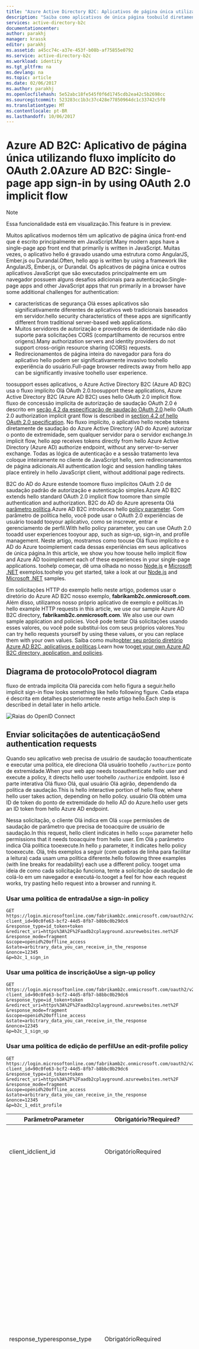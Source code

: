 ```yaml
---
title: "Azure Active Directory B2C: Aplicativos de página única utilizando fluxo implícito | Microsoft Docs"
description: "Saiba como aplicativos de única página toobuild diretamente usando OAuth 2.0 implícita fluem com o Azure Active Directory B2C."
services: active-directory-b2c
documentationcenter: 
author: parakhj
manager: krassk
editor: parakhj
ms.assetid: a45cc74c-a37e-453f-b08b-af75855e0792
ms.service: active-directory-b2c
ms.workload: identity
ms.tgt_pltfrm: na
ms.devlang: na
ms.topic: article
ms.date: 02/06/2017
ms.author: parakhj
ms.openlocfilehash: 5e52abc18fe545f0f6d1745cdb2ea42c5b2698cc
ms.sourcegitcommit: 523283cc1b3c37c428e77850964dc1c33742c5f0
ms.translationtype: MT
ms.contentlocale: pt-BR
ms.lasthandoff: 10/06/2017
---
```

# <a name="azure-ad-b2c-single-page-app-sign-in-by-using-oauth-20-implicit-flow"></a><span data-ttu-id="85d90-103">Azure AD B2C: Aplicativo de página única utilizando fluxo implícito do OAuth 2.0</span><span class="sxs-lookup"><span data-stu-id="85d90-103">Azure AD B2C: Single-page app sign-in by using OAuth 2.0 implicit flow</span></span>

> [!NOTE]
> <span data-ttu-id="85d90-104">Essa funcionalidade está em visualização.</span><span class="sxs-lookup"><span data-stu-id="85d90-104">This feature is in preview.</span></span>
> 

<span data-ttu-id="85d90-105">Muitos aplicativos modernos têm um aplicativo de página única front-end que é escrito principalmente em JavaScript.</span><span class="sxs-lookup"><span data-stu-id="85d90-105">Many modern apps have a single-page app front end that primarily is written in JavaScript.</span></span> <span data-ttu-id="85d90-106">Muitas vezes, o aplicativo hello é gravado usando uma estrutura como AngularJS, Ember.js ou Durandal.</span><span class="sxs-lookup"><span data-stu-id="85d90-106">Often, hello app is written by using a framework like AngularJS, Ember.js, or Durandal.</span></span> <span data-ttu-id="85d90-107">Os aplicativos de página única e outros aplicativos JavaScript que são executados principalmente em um navegador possuem alguns desafios adicionais para autenticação:</span><span class="sxs-lookup"><span data-stu-id="85d90-107">Single-page apps and other JavaScript apps that run primarily in a browser have some additional challenges for authentication:</span></span>

* <span data-ttu-id="85d90-108">características de segurança Olá esses aplicativos são significativamente diferentes de aplicativos web tradicionais baseados em servidor.</span><span class="sxs-lookup"><span data-stu-id="85d90-108">hello security characteristics of these apps are significantly different from traditional server-based web applications.</span></span>
* <span data-ttu-id="85d90-109">Muitos servidores de autorização e provedores de identidade não dão suporte para solicitações CORS (compartilhamento de recursos entre origens).</span><span class="sxs-lookup"><span data-stu-id="85d90-109">Many authorization servers and identity providers do not support cross-origin resource sharing (CORS) requests.</span></span>
* <span data-ttu-id="85d90-110">Redirecionamentos de página inteira do navegador para fora do aplicativo hello podem ser significativamente invasivo toohello experiência do usuário.</span><span class="sxs-lookup"><span data-stu-id="85d90-110">Full-page browser redirects away from hello app can be significantly invasive toohello user experience.</span></span>

<span data-ttu-id="85d90-111">toosupport esses aplicativos, o Azure Active Directory B2C (Azure AD B2C) usa o fluxo implícito Olá OAuth 2.0.</span><span class="sxs-lookup"><span data-stu-id="85d90-111">toosupport these applications, Azure Active Directory B2C (Azure AD B2C) uses hello OAuth 2.0 implicit flow.</span></span> <span data-ttu-id="85d90-112">fluxo de concessão implícita de autorização de saudação OAuth 2.0 é descrito em [seção 4.2 da especificação de saudação OAuth 2.0](http://tools.ietf.org/html/rfc6749).</span><span class="sxs-lookup"><span data-stu-id="85d90-112">hello OAuth 2.0 authorization implicit grant flow is described in [section 4.2 of hello OAuth 2.0 specification](http://tools.ietf.org/html/rfc6749).</span></span> <span data-ttu-id="85d90-113">No fluxo implícito, o aplicativo hello recebe tokens diretamente de saudação do Azure Active Directory (AD do Azure) autorizar o ponto de extremidade, sem qualquer servidor para o servidor exchange.</span><span class="sxs-lookup"><span data-stu-id="85d90-113">In implicit flow, hello app receives tokens directly from hello Azure Active Directory (Azure AD) authorize endpoint, without any server-to-server exchange.</span></span> <span data-ttu-id="85d90-114">Todas as lógica de autenticação e a sessão tratamento leva coloque inteiramente no cliente de JavaScript hello, sem redirecionamentos de página adicionais.</span><span class="sxs-lookup"><span data-stu-id="85d90-114">All authentication logic and session handling takes place entirely in hello JavaScript client, without additional page redirects.</span></span>

<span data-ttu-id="85d90-115">B2C do AD do Azure estende toomore fluxo implícitos OAuth 2.0 de saudação padrão de autorização e autenticação simples.</span><span class="sxs-lookup"><span data-stu-id="85d90-115">Azure AD B2C extends hello standard OAuth 2.0 implicit flow toomore than simple authentication and authorization.</span></span> <span data-ttu-id="85d90-116">B2C do AD do Azure apresenta Olá [parâmetro política](active-directory-b2c-reference-policies.md).</span><span class="sxs-lookup"><span data-stu-id="85d90-116">Azure AD B2C introduces hello [policy parameter](active-directory-b2c-reference-policies.md).</span></span> <span data-ttu-id="85d90-117">Com parâmetro de política hello, você pode usar o OAuth 2.0 experiências de usuário tooadd tooyour aplicativo, como se inscrever, entrar e gerenciamento de perfil.</span><span class="sxs-lookup"><span data-stu-id="85d90-117">With hello policy parameter, you can use OAuth 2.0 tooadd user experiences tooyour app, such as sign-up, sign-in, and profile management.</span></span> <span data-ttu-id="85d90-118">Neste artigo, mostramos como toouse Olá fluxo implícito e o AD do Azure tooimplement cada dessas experiências em seus aplicativos de única página.</span><span class="sxs-lookup"><span data-stu-id="85d90-118">In this article, we show you how toouse hello implicit flow and Azure AD tooimplement each of these experiences in your single-page applications.</span></span> <span data-ttu-id="85d90-119">toohelp começar, dê uma olhada no nosso [Node.js](https://github.com/Azure-Samples/active-directory-b2c-javascript-singlepageapp-nodejs-webapi) e [Microsoft .NET](https://github.com/Azure-Samples/active-directory-b2c-javascript-singlepageapp-dotnet-webapi) exemplos.</span><span class="sxs-lookup"><span data-stu-id="85d90-119">toohelp you get started, take a look at our [Node.js](https://github.com/Azure-Samples/active-directory-b2c-javascript-singlepageapp-nodejs-webapi) and [Microsoft .NET](https://github.com/Azure-Samples/active-directory-b2c-javascript-singlepageapp-dotnet-webapi) samples.</span></span>

<span data-ttu-id="85d90-120">Em solicitações HTTP do exemplo hello neste artigo, podemos usar o diretório do Azure AD B2C nosso exemplo, **fabrikamb2c.onmicrosoft.com**. Além disso, utilizamos nosso próprio aplicativo de exemplo e políticas.</span><span class="sxs-lookup"><span data-stu-id="85d90-120">In hello example HTTP requests in this article, we use our sample Azure AD B2C directory, **fabrikamb2c.onmicrosoft.com**. We also use our own sample application and policies.</span></span> <span data-ttu-id="85d90-121">Você pode tentar Olá solicitações usando esses valores, ou você pode substituí-los com seus próprios valores.</span><span class="sxs-lookup"><span data-stu-id="85d90-121">You can try hello requests yourself by using these values, or you can replace them with your own values.</span></span>
<span data-ttu-id="85d90-122">Saiba como muito[obter seu próprio diretório Azure AD B2C, aplicativos e políticas](#use-your-own-b2c-tenant).</span><span class="sxs-lookup"><span data-stu-id="85d90-122">Learn how too[get your own Azure AD B2C directory, application, and policies](#use-your-own-b2c-tenant).</span></span>


## <a name="protocol-diagram"></a><span data-ttu-id="85d90-123">Diagrama de protocolo</span><span class="sxs-lookup"><span data-stu-id="85d90-123">Protocol diagram</span></span>

<span data-ttu-id="85d90-124">fluxo de entrada implícita Olá parecida com hello figura a seguir.</span><span class="sxs-lookup"><span data-stu-id="85d90-124">hello implicit sign-in flow looks something like hello following figure.</span></span> <span data-ttu-id="85d90-125">Cada etapa é descrita em detalhes posteriormente neste artigo hello.</span><span class="sxs-lookup"><span data-stu-id="85d90-125">Each step is described in detail later in hello article.</span></span>

![Raias do OpenID Connect](../media/active-directory-v2-flows/convergence_scenarios_implicit.png)

## <a name="send-authentication-requests"></a><span data-ttu-id="85d90-127">Enviar solicitações de autenticação</span><span class="sxs-lookup"><span data-stu-id="85d90-127">Send authentication requests</span></span>
<span data-ttu-id="85d90-128">Quando seu aplicativo web precisa de usuário de saudação tooauthenticate e executar uma política, ele direciona Olá usuário toohello `/authorize` ponto de extremidade.</span><span class="sxs-lookup"><span data-stu-id="85d90-128">When your web app needs tooauthenticate hello user and execute a policy, it directs hello user toohello `/authorize` endpoint.</span></span> <span data-ttu-id="85d90-129">Isso é parte interativa Olá fluxo Olá, qual usuário Olá agirão, dependendo da política de saudação.</span><span class="sxs-lookup"><span data-stu-id="85d90-129">This is hello interactive portion of hello flow, where hello user takes action, depending on hello policy.</span></span> <span data-ttu-id="85d90-130">usuário Olá obtém uma ID de token do ponto de extremidade do hello AD do Azure.</span><span class="sxs-lookup"><span data-stu-id="85d90-130">hello user gets an ID token from hello Azure AD endpoint.</span></span>

<span data-ttu-id="85d90-131">Nessa solicitação, o cliente Olá indica em Olá `scope` permissões de saudação de parâmetro que precisa de tooacquire de usuário de saudação.</span><span class="sxs-lookup"><span data-stu-id="85d90-131">In this request, hello client indicates in hello `scope` parameter hello permissions that it needs tooacquire from hello user.</span></span> <span data-ttu-id="85d90-132">Em Olá `p` parâmetro indica Olá política tooexecute.</span><span class="sxs-lookup"><span data-stu-id="85d90-132">In hello `p` parameter, it indicates hello policy tooexecute.</span></span> <span data-ttu-id="85d90-133">Olá, três exemplos a seguir (com quebras de linha para facilitar a leitura) cada usam uma política diferente.</span><span class="sxs-lookup"><span data-stu-id="85d90-133">hello following three examples (with line breaks for readability) each use a different policy.</span></span> <span data-ttu-id="85d90-134">tooget uma ideia de como cada solicitação funciona, tente a solicitação de saudação de colá-lo em um navegador e executá-lo.</span><span class="sxs-lookup"><span data-stu-id="85d90-134">tooget a feel for how each request works, try pasting hello request into a browser and running it.</span></span>

### <a name="use-a-sign-in-policy"></a><span data-ttu-id="85d90-135">Usar uma política de entrada</span><span class="sxs-lookup"><span data-stu-id="85d90-135">Use a sign-in policy</span></span>
```
GET https://login.microsoftonline.com/fabrikamb2c.onmicrosoft.com/oauth2/v2.0/authorize?
client_id=90c0fe63-bcf2-44d5-8fb7-b8bbc0b29dc6
&response_type=id_token+token
&redirect_uri=https%3A%2F%2Faadb2cplayground.azurewebsites.net%2F
&response_mode=fragment
&scope=openid%20offline_access
&state=arbitrary_data_you_can_receive_in_the_response
&nonce=12345
&p=b2c_1_sign_in
```

### <a name="use-a-sign-up-policy"></a><span data-ttu-id="85d90-136">Usar uma política de inscrição</span><span class="sxs-lookup"><span data-stu-id="85d90-136">Use a sign-up policy</span></span>
```
GET https://login.microsoftonline.com/fabrikamb2c.onmicrosoft.com/oauth2/v2.0/authorize?
client_id=90c0fe63-bcf2-44d5-8fb7-b8bbc0b29dc6
&response_type=id_token+token
&redirect_uri=https%3A%2F%2Faadb2cplayground.azurewebsites.net%2F
&response_mode=fragment
&scope=openid%20offline_access
&state=arbitrary_data_you_can_receive_in_the_response
&nonce=12345
&p=b2c_1_sign_up
```

### <a name="use-an-edit-profile-policy"></a><span data-ttu-id="85d90-137">Usar uma política de edição de perfil</span><span class="sxs-lookup"><span data-stu-id="85d90-137">Use an edit-profile policy</span></span>
```
GET https://login.microsoftonline.com/fabrikamb2c.onmicrosoft.com/oauth2/v2.0/authorize?
client_id=90c0fe63-bcf2-44d5-8fb7-b8bbc0b29dc6
&response_type=id_token+token
&redirect_uri=https%3A%2F%2Faadb2cplayground.azurewebsites.net%2F
&response_mode=fragment
&scope=openid%20offline_access
&state=arbitrary_data_you_can_receive_in_the_response
&nonce=12345
&p=b2c_1_edit_profile
```

| <span data-ttu-id="85d90-138">Parâmetro</span><span class="sxs-lookup"><span data-stu-id="85d90-138">Parameter</span></span> | <span data-ttu-id="85d90-139">Obrigatório?</span><span class="sxs-lookup"><span data-stu-id="85d90-139">Required?</span></span> | <span data-ttu-id="85d90-140">Descrição</span><span class="sxs-lookup"><span data-stu-id="85d90-140">Description</span></span> |
| --- | --- | --- |
| <span data-ttu-id="85d90-141">client_id</span><span class="sxs-lookup"><span data-stu-id="85d90-141">client_id</span></span> |<span data-ttu-id="85d90-142">Obrigatório</span><span class="sxs-lookup"><span data-stu-id="85d90-142">Required</span></span> |<span data-ttu-id="85d90-143">ID do aplicativo Hello atribuído tooyour aplicativo hello [portal do Azure](https://portal.azure.com).</span><span class="sxs-lookup"><span data-stu-id="85d90-143">hello application ID assigned tooyour app in hello [Azure portal](https://portal.azure.com).</span></span> |
| <span data-ttu-id="85d90-144">response_type</span><span class="sxs-lookup"><span data-stu-id="85d90-144">response_type</span></span> |<span data-ttu-id="85d90-145">Obrigatório</span><span class="sxs-lookup"><span data-stu-id="85d90-145">Required</span></span> |<span data-ttu-id="85d90-146">Deve incluir `id_token` para conexão do OpenID Connect.</span><span class="sxs-lookup"><span data-stu-id="85d90-146">Must include `id_token` for OpenID Connect sign-in.</span></span> <span data-ttu-id="85d90-147">Ele também pode incluir o tipo de resposta Olá `token`.</span><span class="sxs-lookup"><span data-stu-id="85d90-147">It also can include hello response type `token`.</span></span> <span data-ttu-id="85d90-148">Se você usar `token`, seu aplicativo pode receber imediatamente um token de acesso Olá autorizar o ponto de extremidade, sem fazer uma segunda toohello de solicitação a extremidade de autorização.</span><span class="sxs-lookup"><span data-stu-id="85d90-148">If you use `token`, your app can immediately receive an access token from hello authorize endpoint, without making a second request toohello authorize endpoint.</span></span>  <span data-ttu-id="85d90-149">Se você usar o hello `token` tipo de resposta, Olá `scope` parâmetro deve conter um escopo que indica qual recurso tooissue Olá o token para.</span><span class="sxs-lookup"><span data-stu-id="85d90-149">If you use hello `token` response type, hello `scope` parameter must contain a scope that indicates which resource tooissue hello token for.</span></span> |
| <span data-ttu-id="85d90-150">redirect_uri</span><span class="sxs-lookup"><span data-stu-id="85d90-150">redirect_uri</span></span> |<span data-ttu-id="85d90-151">Recomendadas</span><span class="sxs-lookup"><span data-stu-id="85d90-151">Recommended</span></span> |<span data-ttu-id="85d90-152">Olá redirecione o URI do aplicativo, onde as respostas de autenticação podem ser enviadas e recebidas pelo seu aplicativo.</span><span class="sxs-lookup"><span data-stu-id="85d90-152">hello redirect URI of your app, where authentication responses can be sent and received by your app.</span></span> <span data-ttu-id="85d90-153">Ele deve corresponder exatamente a um de redirecionamento Olá URIs registrados no portal de hello, exceto que ele deve ser codificado de URL.</span><span class="sxs-lookup"><span data-stu-id="85d90-153">It must exactly match one of hello redirect URIs that you registered in hello portal, except that it must be URL-encoded.</span></span> |
| <span data-ttu-id="85d90-154">response_mode</span><span class="sxs-lookup"><span data-stu-id="85d90-154">response_mode</span></span> |<span data-ttu-id="85d90-155">Recomendadas</span><span class="sxs-lookup"><span data-stu-id="85d90-155">Recommended</span></span> |<span data-ttu-id="85d90-156">Especifica a saudação método toouse toosend Olá resultante token tooyour back aplicativo.</span><span class="sxs-lookup"><span data-stu-id="85d90-156">Specifies hello method toouse toosend hello resulting token back tooyour app.</span></span>  <span data-ttu-id="85d90-157">Para fluxos implícitos, utilize `fragment`.</span><span class="sxs-lookup"><span data-stu-id="85d90-157">For implicit flows, use `fragment`.</span></span> |
| <span data-ttu-id="85d90-158">scope</span><span class="sxs-lookup"><span data-stu-id="85d90-158">scope</span></span> |<span data-ttu-id="85d90-159">Obrigatório</span><span class="sxs-lookup"><span data-stu-id="85d90-159">Required</span></span> |<span data-ttu-id="85d90-160">Uma lista de escopos separados por espaços.</span><span class="sxs-lookup"><span data-stu-id="85d90-160">A space-separated list of scopes.</span></span> <span data-ttu-id="85d90-161">Um valor único escopo indica tooAzure AD ambas as permissões de saudação que estão sendo solicitados.</span><span class="sxs-lookup"><span data-stu-id="85d90-161">A single scope value indicates tooAzure AD both of hello permissions that are being requested.</span></span> <span data-ttu-id="85d90-162">Olá `openid` escopo indica um toosign permissão nos dados de usuário e get hello sobre usuário Olá na forma de saudação de tokens de ID.</span><span class="sxs-lookup"><span data-stu-id="85d90-162">hello `openid` scope indicates a permission toosign in hello user and get data about hello user in hello form of ID tokens.</span></span> <span data-ttu-id="85d90-163">(Falaremos sobre isso mais posteriormente no artigo hello.) Olá `offline_access` escopo é opcional para aplicativos web.</span><span class="sxs-lookup"><span data-stu-id="85d90-163">(We'll talk about this more later in hello article.) hello `offline_access` scope is optional for web apps.</span></span> <span data-ttu-id="85d90-164">Indica que seu aplicativo precisa de um token de atualização para tooresources de acesso e longa duração.</span><span class="sxs-lookup"><span data-stu-id="85d90-164">It indicates that your app needs a refresh token for long-lived access tooresources.</span></span> |
| <span data-ttu-id="85d90-165">state</span><span class="sxs-lookup"><span data-stu-id="85d90-165">state</span></span> |<span data-ttu-id="85d90-166">Recomendadas</span><span class="sxs-lookup"><span data-stu-id="85d90-166">Recommended</span></span> |<span data-ttu-id="85d90-167">Um valor incluído na solicitação de saudação que também é retornado na resposta de token hello.</span><span class="sxs-lookup"><span data-stu-id="85d90-167">A value included in hello request that also is returned in hello token response.</span></span> <span data-ttu-id="85d90-168">Pode ser uma cadeia de caracteres de qualquer conteúdo que você deseja toouse.</span><span class="sxs-lookup"><span data-stu-id="85d90-168">It can be a string of any content that you want toouse.</span></span> <span data-ttu-id="85d90-169">Normalmente, é usado um valor exclusivo gerado aleatoriamente, tooprevent ataques de falsificação de solicitação entre sites.</span><span class="sxs-lookup"><span data-stu-id="85d90-169">Usually, a randomly generated, unique value is used, tooprevent cross-site request forgery attacks.</span></span> <span data-ttu-id="85d90-170">Olá estado é também usado tooencode informações sobre o estado do usuário Olá no aplicativo hello antes de ocorrer a solicitação de autenticação hello, como página Olá estivesse em.</span><span class="sxs-lookup"><span data-stu-id="85d90-170">hello state is also used tooencode information about hello user's state in hello app before hello authentication request occurred, like hello page they were on.</span></span> |
| <span data-ttu-id="85d90-171">nonce</span><span class="sxs-lookup"><span data-stu-id="85d90-171">nonce</span></span> |<span data-ttu-id="85d90-172">Obrigatório</span><span class="sxs-lookup"><span data-stu-id="85d90-172">Required</span></span> |<span data-ttu-id="85d90-173">Um valor incluído na solicitação de saudação (gerada pelo aplicativo hello) que está incluída no token de ID resultante hello como uma declaração.</span><span class="sxs-lookup"><span data-stu-id="85d90-173">A value included in hello request (generated by hello app) that is included in hello resulting ID token as a claim.</span></span> <span data-ttu-id="85d90-174">aplicativo Hello, em seguida, pode verificar a que ataques de reprodução do token toomitigate esse valor.</span><span class="sxs-lookup"><span data-stu-id="85d90-174">hello app can then verify this value toomitigate token replay attacks.</span></span> <span data-ttu-id="85d90-175">Geralmente, o valor de saudação é uma cadeia de caracteres aleatória e exclusiva que pode ser usado tooidentify Olá origem da solicitação de saudação.</span><span class="sxs-lookup"><span data-stu-id="85d90-175">Usually, hello value is a randomized, unique string that can be used tooidentify hello origin of hello request.</span></span> |
| <span data-ttu-id="85d90-176">p</span><span class="sxs-lookup"><span data-stu-id="85d90-176">p</span></span> |<span data-ttu-id="85d90-177">Obrigatório</span><span class="sxs-lookup"><span data-stu-id="85d90-177">Required</span></span> |<span data-ttu-id="85d90-178">Olá tooexecute de política.</span><span class="sxs-lookup"><span data-stu-id="85d90-178">hello policy tooexecute.</span></span> <span data-ttu-id="85d90-179">Seu Olá nome de uma política que é criada no seu locatário do Azure AD B2C.</span><span class="sxs-lookup"><span data-stu-id="85d90-179">It's hello name of a policy that is created in your Azure AD B2C tenant.</span></span> <span data-ttu-id="85d90-180">valor de nome de política Olá deve começar com **b2c\_1\_**.</span><span class="sxs-lookup"><span data-stu-id="85d90-180">hello policy name value should begin with **b2c\_1\_**.</span></span> <span data-ttu-id="85d90-181">Para obter mais informações, consulte [Políticas internas do Azure AD B2C](active-directory-b2c-reference-policies.md).</span><span class="sxs-lookup"><span data-stu-id="85d90-181">For more information, see [Azure AD B2C built-in policies](active-directory-b2c-reference-policies.md).</span></span> |
| <span data-ttu-id="85d90-182">prompt</span><span class="sxs-lookup"><span data-stu-id="85d90-182">prompt</span></span> |<span data-ttu-id="85d90-183">Opcional</span><span class="sxs-lookup"><span data-stu-id="85d90-183">Optional</span></span> |<span data-ttu-id="85d90-184">tipo de saudação de interação do usuário necessária.</span><span class="sxs-lookup"><span data-stu-id="85d90-184">hello type of user interaction that's required.</span></span> <span data-ttu-id="85d90-185">Atualmente, a saudação único valor válido é `login`.</span><span class="sxs-lookup"><span data-stu-id="85d90-185">Currently, hello only valid value is `login`.</span></span> <span data-ttu-id="85d90-186">Isso força a saudação usuário tooenter suas credenciais na solicitação.</span><span class="sxs-lookup"><span data-stu-id="85d90-186">This forces hello user tooenter their credentials on that request.</span></span> <span data-ttu-id="85d90-187">O logon único não terá efeito.</span><span class="sxs-lookup"><span data-stu-id="85d90-187">Single sign-on will not take effect.</span></span> |

<span data-ttu-id="85d90-188">Neste ponto, o usuário de Olá é solicitado fluxo de trabalho da política do toocomplete hello.</span><span class="sxs-lookup"><span data-stu-id="85d90-188">At this point, hello user is asked toocomplete hello policy's workflow.</span></span> <span data-ttu-id="85d90-189">Isso pode envolver usuário Olá inserir seu nome de usuário e senha, entrar com uma identidade de redes sociais, inscrever directory hello, ou qualquer outro número de etapas.</span><span class="sxs-lookup"><span data-stu-id="85d90-189">This might involve hello user entering their username and password, signing in with a social identity, signing up for hello directory, or any other number of steps.</span></span> <span data-ttu-id="85d90-190">Ações de usuário dependem de como a política de saudação é definida.</span><span class="sxs-lookup"><span data-stu-id="85d90-190">User actions depend on how hello policy is defined.</span></span>

<span data-ttu-id="85d90-191">Após usuário Olá política hello, o AD do Azure retorna um aplicativo de tooyour de resposta no valor Olá usado para `redirect_uri`.</span><span class="sxs-lookup"><span data-stu-id="85d90-191">After hello user completes hello policy, Azure AD returns a response tooyour app at hello value you used for `redirect_uri`.</span></span> <span data-ttu-id="85d90-192">Ele usa o método hello especificado no hello `response_mode` parâmetro.</span><span class="sxs-lookup"><span data-stu-id="85d90-192">It uses hello method specified in hello `response_mode` parameter.</span></span> <span data-ttu-id="85d90-193">resposta de saudação é exatamente hello mesmo para cada um dos cenários de ação usuário hello, independentes da política de saudação que foi executada.</span><span class="sxs-lookup"><span data-stu-id="85d90-193">hello response is exactly hello same for each of hello user action scenarios, independent of hello policy that was executed.</span></span>

### <a name="successful-response"></a><span data-ttu-id="85d90-194">Resposta bem-sucedida</span><span class="sxs-lookup"><span data-stu-id="85d90-194">Successful response</span></span>
<span data-ttu-id="85d90-195">Uma resposta bem-sucedida usa `response_mode=fragment` e `response_type=id_token+token` aparência a seguir hello, quebras de linha para legibilidade:</span><span class="sxs-lookup"><span data-stu-id="85d90-195">A successful response that uses `response_mode=fragment` and `response_type=id_token+token` looks like hello following, with line breaks for legibility:</span></span>

```
GET https://aadb2cplayground.azurewebsites.net/#
access_token=eyJ0eXAiOiJKV1QiLCJhbGciOiJSUzI1NiIsIng1dCI6Ik5HVEZ2ZEstZnl0aEV1Q...
&token_type=Bearer
&expires_in=3599
&scope="90c0fe63-bcf2-44d5-8fb7-b8bbc0b29dc6 offline_access",
&id_token=eyJ0eXAiOiJKV1QiLCJhbGciOiJSUzI1NiIsIng1dCI6Ik5HVEZ2ZEstZnl0aEV1Q...
&state=arbitrary_data_you_sent_earlier
```

| <span data-ttu-id="85d90-196">Parâmetro</span><span class="sxs-lookup"><span data-stu-id="85d90-196">Parameter</span></span> | <span data-ttu-id="85d90-197">Descrição</span><span class="sxs-lookup"><span data-stu-id="85d90-197">Description</span></span> |
| --- | --- |
| <span data-ttu-id="85d90-198">access_token</span><span class="sxs-lookup"><span data-stu-id="85d90-198">access_token</span></span> |<span data-ttu-id="85d90-199">token de acesso de Olá Olá aplicativo solicitado.</span><span class="sxs-lookup"><span data-stu-id="85d90-199">hello access token that hello app requested.</span></span>  <span data-ttu-id="85d90-200">token de acesso de saudação não deve ser decodificada ou inspecionadas de outra forma.</span><span class="sxs-lookup"><span data-stu-id="85d90-200">hello access token should not be decoded or otherwise inspected.</span></span> <span data-ttu-id="85d90-201">É possível tratá-lo como uma cadeia de caracteres opaca.</span><span class="sxs-lookup"><span data-stu-id="85d90-201">It can be treated as an opaque string.</span></span> |
| <span data-ttu-id="85d90-202">token_type</span><span class="sxs-lookup"><span data-stu-id="85d90-202">token_type</span></span> |<span data-ttu-id="85d90-203">valor de tipo de token de saudação.</span><span class="sxs-lookup"><span data-stu-id="85d90-203">hello token type value.</span></span> <span data-ttu-id="85d90-204">Olá digite somente do AD do Azure suporta é portador.</span><span class="sxs-lookup"><span data-stu-id="85d90-204">hello only type that Azure AD supports is Bearer.</span></span> |
| <span data-ttu-id="85d90-205">expires_in</span><span class="sxs-lookup"><span data-stu-id="85d90-205">expires_in</span></span> |<span data-ttu-id="85d90-206">Olá período de tempo que Olá token de acesso é válido (em segundos).</span><span class="sxs-lookup"><span data-stu-id="85d90-206">hello length of time that hello access token is valid (in seconds).</span></span> |
| <span data-ttu-id="85d90-207">scope</span><span class="sxs-lookup"><span data-stu-id="85d90-207">scope</span></span> |<span data-ttu-id="85d90-208">escopos de Olá Olá token é válido para.</span><span class="sxs-lookup"><span data-stu-id="85d90-208">hello scopes that hello token is valid for.</span></span> <span data-ttu-id="85d90-209">Você também pode usar os tokens de toocache escopos para uso posterior.</span><span class="sxs-lookup"><span data-stu-id="85d90-209">You also can use scopes toocache tokens for later use.</span></span> |
| <span data-ttu-id="85d90-210">id_token</span><span class="sxs-lookup"><span data-stu-id="85d90-210">id_token</span></span> |<span data-ttu-id="85d90-211">Olá token de ID que Olá aplicativo solicitado.</span><span class="sxs-lookup"><span data-stu-id="85d90-211">hello ID token that hello app requested.</span></span> <span data-ttu-id="85d90-212">Você pode usar a identidade do usuário do hello ID tooverify token hello e iniciar uma sessão de usuário de saudação.</span><span class="sxs-lookup"><span data-stu-id="85d90-212">You can use hello ID token tooverify hello user's identity and begin a session with hello user.</span></span> <span data-ttu-id="85d90-213">Para obter mais informações sobre tokens de ID e seu conteúdo, consulte Olá [referência de token do Azure AD B2C](active-directory-b2c-reference-tokens.md).</span><span class="sxs-lookup"><span data-stu-id="85d90-213">For more information about ID tokens and their contents, see hello [Azure AD B2C token reference](active-directory-b2c-reference-tokens.md).</span></span> |
| <span data-ttu-id="85d90-214">state</span><span class="sxs-lookup"><span data-stu-id="85d90-214">state</span></span> |<span data-ttu-id="85d90-215">Se um `state` parâmetro está incluído na solicitação de saudação hello mesmo valor deve aparecer na resposta de saudação.</span><span class="sxs-lookup"><span data-stu-id="85d90-215">If a `state` parameter is included in hello request, hello same value should appear in hello response.</span></span> <span data-ttu-id="85d90-216">Olá aplicativo deve verificar que Olá `state` valores hello solicitação e resposta são idênticos.</span><span class="sxs-lookup"><span data-stu-id="85d90-216">hello app should verify that hello `state` values in hello request and response are identical.</span></span> |

### <a name="error-response"></a><span data-ttu-id="85d90-217">Resposta de erro</span><span class="sxs-lookup"><span data-stu-id="85d90-217">Error response</span></span>
<span data-ttu-id="85d90-218">Respostas de erro também podem ser enviadas toohello URI de redirecionamento para que hello aplicativo possa tratá-los adequadamente:</span><span class="sxs-lookup"><span data-stu-id="85d90-218">Error responses also can be sent toohello redirect URI so that hello app can handle them appropriately:</span></span>

```
GET https://aadb2cplayground.azurewebsites.net/#
error=access_denied
&error_description=the+user+canceled+the+authentication
&state=arbitrary_data_you_can_receive_in_the_response
```

| <span data-ttu-id="85d90-219">Parâmetro</span><span class="sxs-lookup"><span data-stu-id="85d90-219">Parameter</span></span> | <span data-ttu-id="85d90-220">Descrição</span><span class="sxs-lookup"><span data-stu-id="85d90-220">Description</span></span> |
| --- | --- |
| <span data-ttu-id="85d90-221">error</span><span class="sxs-lookup"><span data-stu-id="85d90-221">error</span></span> |<span data-ttu-id="85d90-222">Uma cadeia de caracteres do código de erro usado tooclassify tipos de erros que ocorrem.</span><span class="sxs-lookup"><span data-stu-id="85d90-222">An error code string used tooclassify types of errors that occur.</span></span> <span data-ttu-id="85d90-223">Você também pode usar o código de erro Olá para tratamento de erros.</span><span class="sxs-lookup"><span data-stu-id="85d90-223">You also can use hello error code for error handling.</span></span> |
| <span data-ttu-id="85d90-224">error_description</span><span class="sxs-lookup"><span data-stu-id="85d90-224">error_description</span></span> |<span data-ttu-id="85d90-225">Uma mensagem de erro específicas que pode ajudar a identificar a causa de saudação de um erro de autenticação.</span><span class="sxs-lookup"><span data-stu-id="85d90-225">A specific error message that can help you identify hello root cause of an authentication error.</span></span> |
| <span data-ttu-id="85d90-226">state</span><span class="sxs-lookup"><span data-stu-id="85d90-226">state</span></span> |<span data-ttu-id="85d90-227">Consulte a descrição completa Olá no hello anterior da tabela.</span><span class="sxs-lookup"><span data-stu-id="85d90-227">See hello full description in hello preceding table.</span></span> <span data-ttu-id="85d90-228">Se um `state` parâmetro está incluído na solicitação de saudação hello mesmo valor deve aparecer na resposta de saudação.</span><span class="sxs-lookup"><span data-stu-id="85d90-228">If a `state` parameter is included in hello request, hello same value should appear in hello response.</span></span> <span data-ttu-id="85d90-229">Olá aplicativo deve verificar que Olá `state` valores hello solicitação e resposta são idênticos.</span><span class="sxs-lookup"><span data-stu-id="85d90-229">hello app should verify that hello `state` values in hello request and response are identical.</span></span>|

## <a name="validate-hello-id-token"></a><span data-ttu-id="85d90-230">Validar o token de ID de saudação</span><span class="sxs-lookup"><span data-stu-id="85d90-230">Validate hello ID token</span></span>
<span data-ttu-id="85d90-231">Receber um token de ID não é suficiente tooauthenticate hello.</span><span class="sxs-lookup"><span data-stu-id="85d90-231">Receiving an ID token is not enough tooauthenticate hello user.</span></span> <span data-ttu-id="85d90-232">Você deve validar a assinatura do token de ID hello e verificar Olá declarações no token Olá por requisitos do seu aplicativo.</span><span class="sxs-lookup"><span data-stu-id="85d90-232">You must validate hello ID token's signature, and verify hello claims in hello token per your app's requirements.</span></span> <span data-ttu-id="85d90-233">B2C do Azure AD usa [JSON Web Tokens (JWTs)](http://self-issued.info/docs/draft-ietf-oauth-json-web-token.html) e público tokens de toosign de criptografia de chave e verificar se eles são válidos.</span><span class="sxs-lookup"><span data-stu-id="85d90-233">Azure AD B2C uses [JSON Web Tokens (JWTs)](http://self-issued.info/docs/draft-ietf-oauth-json-web-token.html) and public key cryptography toosign tokens and verify that they are valid.</span></span>

<span data-ttu-id="85d90-234">Muitas bibliotecas de código-fonte estão disponíveis para validação JWTs, dependendo da linguagem Olá preferir toouse.</span><span class="sxs-lookup"><span data-stu-id="85d90-234">Many open-source libraries are available for validating JWTs, depending on hello language you prefer toouse.</span></span> <span data-ttu-id="85d90-235">Considere explorar bibliotecas de software livre disponíveis em vez de implementar sua própria lógica de validação.</span><span class="sxs-lookup"><span data-stu-id="85d90-235">Consider exploring available open-source libraries rather than implementing your own validation logic.</span></span> <span data-ttu-id="85d90-236">Você pode usar informações de saudação na toohelp neste artigo, você aprenderá como tooproperly usar essas bibliotecas.</span><span class="sxs-lookup"><span data-stu-id="85d90-236">You can use hello information in this article toohelp you learn how tooproperly use those libraries.</span></span>

<span data-ttu-id="85d90-237">O Azure AD B2C tem um ponto de extremidade de metadados OpenID Connect.</span><span class="sxs-lookup"><span data-stu-id="85d90-237">Azure AD B2C has an OpenID Connect metadata endpoint.</span></span> <span data-ttu-id="85d90-238">Um aplicativo pode usar informações de toofetch de ponto de extremidade de saudação sobre o Azure AD B2C em tempo de execução.</span><span class="sxs-lookup"><span data-stu-id="85d90-238">An app can use hello endpoint toofetch information about Azure AD B2C at runtime.</span></span> <span data-ttu-id="85d90-239">Essas informações incluem pontos de extremidade, conteúdos de token e chaves de assinatura de token.</span><span class="sxs-lookup"><span data-stu-id="85d90-239">This information includes endpoints, token contents, and token signing keys.</span></span> <span data-ttu-id="85d90-240">Há um documento de metadados JSON para cada política no locatário do Azure AD B2C.</span><span class="sxs-lookup"><span data-stu-id="85d90-240">There is a JSON metadata document for each policy in your Azure AD B2C tenant.</span></span> <span data-ttu-id="85d90-241">Por exemplo, o documento de metadados de Olá para política de b2c_1_sign_in Olá no locatário de fabrikamb2c.onmicrosoft.com hello está localizado em:</span><span class="sxs-lookup"><span data-stu-id="85d90-241">For example, hello metadata document for hello b2c_1_sign_in policy in hello fabrikamb2c.onmicrosoft.com tenant is located at:</span></span>

`https://login.microsoftonline.com/fabrikamb2c.onmicrosoft.com/v2.0/.well-known/openid-configuration?p=b2c_1_sign_in`

<span data-ttu-id="85d90-242">Uma das propriedades de saudação deste documento de configuração é hello `jwks_uri`.</span><span class="sxs-lookup"><span data-stu-id="85d90-242">One of hello properties of this configuration document is hello `jwks_uri`.</span></span> <span data-ttu-id="85d90-243">valor Olá Olá mesma diretiva seria:</span><span class="sxs-lookup"><span data-stu-id="85d90-243">hello value for hello same policy would be:</span></span>

`https://login.microsoftonline.com/fabrikamb2c.onmicrosoft.com/discovery/v2.0/keys?p=b2c_1_sign_in`

<span data-ttu-id="85d90-244">toodetermine qual política foi toosign usado um token de ID (e onde toofetch Olá metadados do), você tem duas opções.</span><span class="sxs-lookup"><span data-stu-id="85d90-244">toodetermine which policy was used toosign an ID token (and where toofetch hello metadata from), you have two options.</span></span> <span data-ttu-id="85d90-245">Primeiro, o nome da política hello está incluído no hello `acr` de declaração em `id_token`.</span><span class="sxs-lookup"><span data-stu-id="85d90-245">First, hello policy name is included in hello `acr` claim in `id_token`.</span></span> <span data-ttu-id="85d90-246">Para obter informações sobre como tooparse Olá declarações de um token de ID, consulte Olá [referência de token do Azure AD B2C](active-directory-b2c-reference-tokens.md).</span><span class="sxs-lookup"><span data-stu-id="85d90-246">For information about how tooparse hello claims from an ID token, see hello [Azure AD B2C token reference](active-directory-b2c-reference-tokens.md).</span></span> <span data-ttu-id="85d90-247">A outra opção é a política de saudação tooencode no valor Olá Olá `state` parâmetro quando você emitir a solicitação de saudação.</span><span class="sxs-lookup"><span data-stu-id="85d90-247">Your other option is tooencode hello policy in hello value of hello `state` parameter when you issue hello request.</span></span> <span data-ttu-id="85d90-248">Em seguida, decodificar Olá `state` toodetermine parâmetro qual política foi usada.</span><span class="sxs-lookup"><span data-stu-id="85d90-248">Then, decode hello `state` parameter toodetermine which policy was used.</span></span> <span data-ttu-id="85d90-249">Ambos os métodos são válidos.</span><span class="sxs-lookup"><span data-stu-id="85d90-249">Either method is valid.</span></span>

<span data-ttu-id="85d90-250">Depois que tiver adquirido o documento de metadados de saudação do ponto de extremidade de metadados de OpenID Connect hello, você pode usar o hello RSA-256 (localizadas neste ponto de extremidade) de chaves públicas toovalidate Olá assinatura de token de ID de saudação.</span><span class="sxs-lookup"><span data-stu-id="85d90-250">After you've acquired hello metadata document from hello OpenID Connect metadata endpoint, you can use hello RSA-256 public keys (located at this endpoint) toovalidate hello signature of hello ID token.</span></span> <span data-ttu-id="85d90-251">Poderá haver várias chaves listadas nesse ponto de extremidade em qualquer momento, cada uma identificada por um `kid`.</span><span class="sxs-lookup"><span data-stu-id="85d90-251">There might be multiple keys listed at this endpoint at any given time, each identified by a `kid`.</span></span> <span data-ttu-id="85d90-252">cabeçalho de saudação do `id_token` também contém um `kid` de declaração.</span><span class="sxs-lookup"><span data-stu-id="85d90-252">hello header of `id_token` also contains a `kid` claim.</span></span> <span data-ttu-id="85d90-253">Ele indica que essas chaves foi usado toosign token de ID de saudação.</span><span class="sxs-lookup"><span data-stu-id="85d90-253">It indicates which of these keys was used toosign hello ID token.</span></span> <span data-ttu-id="85d90-254">Para obter mais informações, incluindo o aprendizado sobre [Validando tokens](active-directory-b2c-reference-tokens.md#token-validation), consulte Olá [referência de token do Azure AD B2C](active-directory-b2c-reference-tokens.md).</span><span class="sxs-lookup"><span data-stu-id="85d90-254">For more information, including learning about [validating tokens](active-directory-b2c-reference-tokens.md#token-validation), see hello [Azure AD B2C token reference](active-directory-b2c-reference-tokens.md).</span></span>
<!--TODO: Improve hello information on this-->

<span data-ttu-id="85d90-255">Depois de validar a assinatura de saudação do token de ID de saudação, várias declarações exigem verificação.</span><span class="sxs-lookup"><span data-stu-id="85d90-255">After you validate hello signature of hello ID token, several claims require verification.</span></span> <span data-ttu-id="85d90-256">Por exemplo:</span><span class="sxs-lookup"><span data-stu-id="85d90-256">For example:</span></span>

* <span data-ttu-id="85d90-257">Validar Olá `nonce` tooprevent ataques de reprodução de token de declaração.</span><span class="sxs-lookup"><span data-stu-id="85d90-257">Validate hello `nonce` claim tooprevent token replay attacks.</span></span> <span data-ttu-id="85d90-258">Seu valor deve ser especificado na solicitação de entrada hello.</span><span class="sxs-lookup"><span data-stu-id="85d90-258">Its value should be what you specified in hello sign-in request.</span></span>
* <span data-ttu-id="85d90-259">Validar Olá `aud` declaração tooensure que Olá token de ID foi emitido para seu aplicativo.</span><span class="sxs-lookup"><span data-stu-id="85d90-259">Validate hello `aud` claim tooensure that hello ID token was issued for your app.</span></span> <span data-ttu-id="85d90-260">Seu valor deve ser o ID do aplicativo de saudação do seu aplicativo.</span><span class="sxs-lookup"><span data-stu-id="85d90-260">Its value should be hello application ID of your app.</span></span>
* <span data-ttu-id="85d90-261">Validar Olá `iat` e `exp` declarações tooensure que Olá token de ID não expirou.</span><span class="sxs-lookup"><span data-stu-id="85d90-261">Validate hello `iat` and `exp` claims tooensure that hello ID token has not expired.</span></span>

<span data-ttu-id="85d90-262">Vários validações mais que você deve executar são descritas em detalhes no hello [OpenID conectar Core especificação](http://openid.net/specs/openid-connect-core-1_0.html). Você também poderá toovalidate de declarações adicionais, dependendo do cenário.</span><span class="sxs-lookup"><span data-stu-id="85d90-262">Several more validations that you should perform are described in detail in hello [OpenID Connect Core Spec](http://openid.net/specs/openid-connect-core-1_0.html). You might also want toovalidate additional claims, depending on your scenario.</span></span> <span data-ttu-id="85d90-263">Algumas validações comuns incluem:</span><span class="sxs-lookup"><span data-stu-id="85d90-263">Some common validations include:</span></span>

* <span data-ttu-id="85d90-264">Garantindo que usuário hello ou organização tiver se inscrito para o aplicativo hello.</span><span class="sxs-lookup"><span data-stu-id="85d90-264">Ensuring that hello user or organization has signed up for hello app.</span></span>
* <span data-ttu-id="85d90-265">Garantir que o usuário Olá tem autorização adequada e os privilégios.</span><span class="sxs-lookup"><span data-stu-id="85d90-265">Ensuring that hello user has proper authorization and privileges.</span></span>
* <span data-ttu-id="85d90-266">Garanta que uma determina força de autenticação tenha ocorrido como, por exemplo, utilizando a autenticação multifator do Azure.</span><span class="sxs-lookup"><span data-stu-id="85d90-266">Ensuring that a certain strength of authentication has occurred, such as by using Azure Multi-Factor Authentication.</span></span>

<span data-ttu-id="85d90-267">Para obter mais informações sobre declarações de saudação em um token de ID, consulte Olá [referência de token do Azure AD B2C](active-directory-b2c-reference-tokens.md).</span><span class="sxs-lookup"><span data-stu-id="85d90-267">For more information about hello claims in an ID token, see hello [Azure AD B2C token reference](active-directory-b2c-reference-tokens.md).</span></span>

<span data-ttu-id="85d90-268">Após validar completamente o token de ID Olá, você pode começar uma sessão com usuário hello.</span><span class="sxs-lookup"><span data-stu-id="85d90-268">After you have completely validated hello ID token, you can begin a session with hello user.</span></span> <span data-ttu-id="85d90-269">Em seu aplicativo use declarações de saudação nas informações de token tooobtain ID Olá sobre usuário hello.</span><span class="sxs-lookup"><span data-stu-id="85d90-269">In your app, use hello claims in hello ID token tooobtain information about hello user.</span></span> <span data-ttu-id="85d90-270">Essas informações podem ser usadas para exibição, registros, autorizações e outros.</span><span class="sxs-lookup"><span data-stu-id="85d90-270">This information can be used for display, records, authorization, and so on.</span></span>

## <a name="get-access-tokens"></a><span data-ttu-id="85d90-271">Obter tokens de acesso</span><span class="sxs-lookup"><span data-stu-id="85d90-271">Get access tokens</span></span>
<span data-ttu-id="85d90-272">Se a única coisa que Olá seu toodo de necessidades de aplicativos da web é executar políticas, você pode ignorar Olá próximas seções.</span><span class="sxs-lookup"><span data-stu-id="85d90-272">If hello only thing your web apps needs toodo is execute policies, you can skip hello next few sections.</span></span> <span data-ttu-id="85d90-273">informações Olá Olá seções a seguir são aplicáveis somente tooweb nos aplicativos que precisam de API da web do toomake autenticado chamadas tooa, e que é protegido pelo Azure AD B2C.</span><span class="sxs-lookup"><span data-stu-id="85d90-273">hello information in hello following sections are applicable only tooweb apps that need toomake authenticated calls tooa web API, and which are protected by Azure AD B2C.</span></span>

<span data-ttu-id="85d90-274">Agora que você tenha assinado usuário Olá no aplicativo de página única tooyour, você pode obter tokens de acesso para chamar APIs da web que são protegidos pelo AD do Azure.</span><span class="sxs-lookup"><span data-stu-id="85d90-274">Now that you've signed hello user in tooyour single-page app, you can get access tokens for calling web APIs that are secured by Azure AD.</span></span> <span data-ttu-id="85d90-275">Mesmo se você já recebeu um token usando Olá `token` tipo de resposta, você pode usar tokens de tooacquire este método para obter recursos adicionais sem redirecionando Olá usuário toosign em novamente.</span><span class="sxs-lookup"><span data-stu-id="85d90-275">Even if you have already received a token by using hello `token` response type, you can use this method tooacquire tokens for additional resources without redirecting hello user toosign in again.</span></span>

<span data-ttu-id="85d90-276">Em um fluxo de aplicativo web típico, você faria isso fazendo uma solicitação toohello `/token` ponto de extremidade.</span><span class="sxs-lookup"><span data-stu-id="85d90-276">In a typical web app flow, you would do this by making a request toohello `/token` endpoint.</span></span>  <span data-ttu-id="85d90-277">No entanto, o ponto de extremidade de saudação não não suporte a solicitações CORS, para fazer AJAX chama tooget e tokens de atualização não é uma opção.</span><span class="sxs-lookup"><span data-stu-id="85d90-277">However, hello endpoint does not support CORS requests, so making AJAX calls tooget and refresh tokens is not an option.</span></span> <span data-ttu-id="85d90-278">Em vez disso, você pode usar fluxo implícito Olá em um oculto HTML iframe elemento tooget novos tokens para outros APIs da web.</span><span class="sxs-lookup"><span data-stu-id="85d90-278">Instead, you can use hello implicit flow in a hidden HTML iframe element tooget new tokens for other web APIs.</span></span> <span data-ttu-id="85d90-279">A seguir está um exemplo, com quebras de linha para legibilidade:</span><span class="sxs-lookup"><span data-stu-id="85d90-279">Here's an example, with line breaks for legibility:</span></span>

```

https://login.microsoftonline.com/fabrikamb2c.onmicrosoft.com/oauth2/v2.0/authorize?
client_id=90c0fe63-bcf2-44d5-8fb7-b8bbc0b29dc6
&response_type=token
&redirect_uri=https%3A%2F%2Faadb2cplayground.azurewebsites.net%2F
&scope=https%3A%2F%2Fapi.contoso.com%2Ftasks.read
&response_mode=fragment
&state=arbitrary_data_you_can_receive_in_the_response
&nonce=12345
&prompt=none
&domain_hint=organizations
&login_hint=myuser@mycompany.com
&p=b2c_1_sign_in
```

| <span data-ttu-id="85d90-280">Parâmetro</span><span class="sxs-lookup"><span data-stu-id="85d90-280">Parameter</span></span> | <span data-ttu-id="85d90-281">Obrigatório?</span><span class="sxs-lookup"><span data-stu-id="85d90-281">Required?</span></span> | <span data-ttu-id="85d90-282">Descrição</span><span class="sxs-lookup"><span data-stu-id="85d90-282">Description</span></span> |
| --- | --- | --- |
| <span data-ttu-id="85d90-283">client_id</span><span class="sxs-lookup"><span data-stu-id="85d90-283">client_id</span></span> |<span data-ttu-id="85d90-284">Obrigatório</span><span class="sxs-lookup"><span data-stu-id="85d90-284">Required</span></span> |<span data-ttu-id="85d90-285">ID do aplicativo Hello atribuído tooyour aplicativo hello [portal do Azure](https://portal.azure.com).</span><span class="sxs-lookup"><span data-stu-id="85d90-285">hello application ID assigned tooyour app in hello [Azure portal](https://portal.azure.com).</span></span> |
| <span data-ttu-id="85d90-286">response_type</span><span class="sxs-lookup"><span data-stu-id="85d90-286">response_type</span></span> |<span data-ttu-id="85d90-287">Obrigatório</span><span class="sxs-lookup"><span data-stu-id="85d90-287">Required</span></span> |<span data-ttu-id="85d90-288">Deve incluir `id_token` para conexão do OpenID Connect.</span><span class="sxs-lookup"><span data-stu-id="85d90-288">Must include `id_token` for OpenID Connect sign-in.</span></span>  <span data-ttu-id="85d90-289">Ele também pode incluir o tipo de resposta Olá `token`.</span><span class="sxs-lookup"><span data-stu-id="85d90-289">It might also include hello response type `token`.</span></span> <span data-ttu-id="85d90-290">Se você usar `token` aqui, seu aplicativo pode receber imediatamente um token de acesso de saudação autorizar o ponto de extremidade, sem fazer uma segunda toohello de solicitação a extremidade de autorização.</span><span class="sxs-lookup"><span data-stu-id="85d90-290">If you use `token` here, your app can immediately receive an access token from hello authorize endpoint, without making a second request toohello authorize endpoint.</span></span> <span data-ttu-id="85d90-291">Se você usar o hello `token` tipo de resposta, Olá `scope` parâmetro deve conter um escopo que indica qual recurso tooissue Olá o token para.</span><span class="sxs-lookup"><span data-stu-id="85d90-291">If you use hello `token` response type, hello `scope` parameter must contain a scope that indicates which resource tooissue hello token for.</span></span> |
| <span data-ttu-id="85d90-292">redirect_uri</span><span class="sxs-lookup"><span data-stu-id="85d90-292">redirect_uri</span></span> |<span data-ttu-id="85d90-293">Recomendadas</span><span class="sxs-lookup"><span data-stu-id="85d90-293">Recommended</span></span> |<span data-ttu-id="85d90-294">Olá redirecione o URI do aplicativo, onde as respostas de autenticação podem ser enviadas e recebidas pelo seu aplicativo.</span><span class="sxs-lookup"><span data-stu-id="85d90-294">hello redirect URI of your app, where authentication responses can be sent and received by your app.</span></span> <span data-ttu-id="85d90-295">Ele deve corresponder exatamente a um de redirecionamento Olá URIs registrados no portal de hello, exceto que ele deve ser codificado de URL.</span><span class="sxs-lookup"><span data-stu-id="85d90-295">It must exactly match one of hello redirect URIs you registered in hello portal, except that it must be URL-encoded.</span></span> |
| <span data-ttu-id="85d90-296">scope</span><span class="sxs-lookup"><span data-stu-id="85d90-296">scope</span></span> |<span data-ttu-id="85d90-297">Obrigatório</span><span class="sxs-lookup"><span data-stu-id="85d90-297">Required</span></span> |<span data-ttu-id="85d90-298">Uma lista de escopos separados por espaços.</span><span class="sxs-lookup"><span data-stu-id="85d90-298">A space-separated list of scopes.</span></span>  <span data-ttu-id="85d90-299">Para obter tokens, inclua todos os escopos que você precisa para o recurso de saudação que se destina.</span><span class="sxs-lookup"><span data-stu-id="85d90-299">For getting tokens, include all scopes that you require for hello intended resource.</span></span> |
| <span data-ttu-id="85d90-300">response_mode</span><span class="sxs-lookup"><span data-stu-id="85d90-300">response_mode</span></span> |<span data-ttu-id="85d90-301">Recomendadas</span><span class="sxs-lookup"><span data-stu-id="85d90-301">Recommended</span></span> |<span data-ttu-id="85d90-302">Especifica o método de saudação que é usado toosend Olá resultante token tooyour back aplicativo.</span><span class="sxs-lookup"><span data-stu-id="85d90-302">Specifies hello method that is used toosend hello resulting token back tooyour app.</span></span>  <span data-ttu-id="85d90-303">Pode ser `query`, `form_post` ou `fragment`.</span><span class="sxs-lookup"><span data-stu-id="85d90-303">Can be `query`, `form_post`, or `fragment`.</span></span> |
| <span data-ttu-id="85d90-304">state</span><span class="sxs-lookup"><span data-stu-id="85d90-304">state</span></span> |<span data-ttu-id="85d90-305">Recomendadas</span><span class="sxs-lookup"><span data-stu-id="85d90-305">Recommended</span></span> |<span data-ttu-id="85d90-306">Um valor incluído na solicitação de saudação que é retornada na resposta de token hello.</span><span class="sxs-lookup"><span data-stu-id="85d90-306">A value included in hello request that is returned in hello token response.</span></span>  <span data-ttu-id="85d90-307">Pode ser uma cadeia de caracteres de qualquer conteúdo que você deseja toouse.</span><span class="sxs-lookup"><span data-stu-id="85d90-307">It can be a string of any content that you want toouse.</span></span>  <span data-ttu-id="85d90-308">Normalmente, é usado um valor exclusivo gerado aleatoriamente, tooprevent ataques de falsificação de solicitação entre sites.</span><span class="sxs-lookup"><span data-stu-id="85d90-308">Usually, a randomly generated, unique value is used, tooprevent cross-site request forgery attacks.</span></span>  <span data-ttu-id="85d90-309">estado de Olá também é usado tooencode informações sobre o estado do usuário Olá no aplicativo hello antes de solicitação de autenticação Olá ocorreu.</span><span class="sxs-lookup"><span data-stu-id="85d90-309">hello state also is used tooencode information about hello user's state in hello app before hello authentication request occurred.</span></span> <span data-ttu-id="85d90-310">Por exemplo, do usuário Olá página ou exibição Olá foi em.</span><span class="sxs-lookup"><span data-stu-id="85d90-310">For example, hello page or view hello user was on.</span></span> |
| <span data-ttu-id="85d90-311">nonce</span><span class="sxs-lookup"><span data-stu-id="85d90-311">nonce</span></span> |<span data-ttu-id="85d90-312">Obrigatório</span><span class="sxs-lookup"><span data-stu-id="85d90-312">Required</span></span> |<span data-ttu-id="85d90-313">Um valor incluído na solicitação hello, gerada pelo aplicativo hello, que está incluído no token de ID resultante hello como uma declaração.</span><span class="sxs-lookup"><span data-stu-id="85d90-313">A value included in hello request, generated by hello app, that is included in hello resulting ID token as a claim.</span></span>  <span data-ttu-id="85d90-314">aplicativo Hello, em seguida, pode verificar a que ataques de reprodução do token toomitigate esse valor.</span><span class="sxs-lookup"><span data-stu-id="85d90-314">hello app can then verify this value toomitigate token replay attacks.</span></span> <span data-ttu-id="85d90-315">Geralmente, o valor de saudação é uma cadeia de caracteres aleatória exclusiva que identifica a origem de saudação da solicitação de saudação.</span><span class="sxs-lookup"><span data-stu-id="85d90-315">Usually, hello value is a randomized, unique string that identifies hello origin of hello request.</span></span> |
| <span data-ttu-id="85d90-316">prompt</span><span class="sxs-lookup"><span data-stu-id="85d90-316">prompt</span></span> |<span data-ttu-id="85d90-317">Obrigatório</span><span class="sxs-lookup"><span data-stu-id="85d90-317">Required</span></span> |<span data-ttu-id="85d90-318">use tokens toorefresh e get em um iframe oculto, `prompt=none` tooensure que Olá iframe não fique preso na página de entrada hello e retorna imediatamente.</span><span class="sxs-lookup"><span data-stu-id="85d90-318">toorefresh and get tokens in a hidden iframe, use `prompt=none` tooensure that hello iframe does not get stuck on hello sign-in page, and returns immediately.</span></span> |
| <span data-ttu-id="85d90-319">login_hint</span><span class="sxs-lookup"><span data-stu-id="85d90-319">login_hint</span></span> |<span data-ttu-id="85d90-320">Obrigatório</span><span class="sxs-lookup"><span data-stu-id="85d90-320">Required</span></span> |<span data-ttu-id="85d90-321">tokens toorefresh e get em um iframe oculto, incluir nome de usuário de saudação do usuário Olá em toodistinguish essa dica entre várias sessões de usuário de saudação pode ter em um determinado momento.</span><span class="sxs-lookup"><span data-stu-id="85d90-321">toorefresh and get tokens in a hidden iframe, include hello username of hello user in this hint toodistinguish between multiple sessions hello user might have at a given  time.</span></span> <span data-ttu-id="85d90-322">Você pode extrair Olá nome de usuário de uma entrada anterior usando Olá `preferred_username` de declaração.</span><span class="sxs-lookup"><span data-stu-id="85d90-322">You can extract hello username from an earlier sign-in by using hello `preferred_username` claim.</span></span> |
| <span data-ttu-id="85d90-323">domain_hint</span><span class="sxs-lookup"><span data-stu-id="85d90-323">domain_hint</span></span> |<span data-ttu-id="85d90-324">Obrigatório</span><span class="sxs-lookup"><span data-stu-id="85d90-324">Required</span></span> |<span data-ttu-id="85d90-325">Pode ser `consumers` ou `organizations`.</span><span class="sxs-lookup"><span data-stu-id="85d90-325">Can be `consumers` or `organizations`.</span></span>  <span data-ttu-id="85d90-326">Para atualizar e obter tokens em um iframe oculto, você deve incluir Olá `domain_hint` valor na solicitação de saudação.</span><span class="sxs-lookup"><span data-stu-id="85d90-326">For refreshing and getting tokens in a hidden iframe, you must include hello `domain_hint` value in hello request.</span></span>  <span data-ttu-id="85d90-327">Extrair Olá `tid` toouse qual valor de declaração de token de ID de saudação de um anteriormente entrar toodetermine.</span><span class="sxs-lookup"><span data-stu-id="85d90-327">Extract hello `tid` claim from hello ID token of an earlier sign-in toodetermine which value toouse.</span></span>  <span data-ttu-id="85d90-328">Se hello `tid` é de valor de declaração `9188040d-6c67-4c5b-b112-36a304b66dad`, use `domain_hint=consumers`.</span><span class="sxs-lookup"><span data-stu-id="85d90-328">If hello `tid` claim value is `9188040d-6c67-4c5b-b112-36a304b66dad`,  use `domain_hint=consumers`.</span></span>  <span data-ttu-id="85d90-329">Caso contrário, use `domain_hint=organizations`.</span><span class="sxs-lookup"><span data-stu-id="85d90-329">Otherwise, use `domain_hint=organizations`.</span></span> |

<span data-ttu-id="85d90-330">Por definição Olá `prompt=none` parâmetro, essa solicitação seja bem-sucedida ou falhará imediatamente e retorna tooyour aplicativo.</span><span class="sxs-lookup"><span data-stu-id="85d90-330">By setting hello `prompt=none` parameter, this request either succeeds or fails immediately, and returns tooyour application.</span></span>  <span data-ttu-id="85d90-331">Uma resposta bem-sucedida é enviada tooyour aplicativo em Olá indicado redirecionar URI, usando o método hello especificado no hello `response_mode` parâmetro.</span><span class="sxs-lookup"><span data-stu-id="85d90-331">A successful response is sent tooyour app at hello indicated redirect URI, by using hello method specified in hello `response_mode` parameter.</span></span>

### <a name="successful-response"></a><span data-ttu-id="85d90-332">Resposta bem-sucedida</span><span class="sxs-lookup"><span data-stu-id="85d90-332">Successful response</span></span>
<span data-ttu-id="85d90-333">Uma resposta bem-sucedida utilizando `response_mode=fragment` é semelhante à seguinte:</span><span class="sxs-lookup"><span data-stu-id="85d90-333">A successful response by using `response_mode=fragment` looks like this:</span></span>

```
GET https://aadb2cplayground.azurewebsites.net/#
access_token=eyJ0eXAiOiJKV1QiLCJhbGciOiJSUzI1NiIsIng1dCI6Ik5HVEZ2ZEstZnl0aEV1Q...
&state=arbitrary_data_you_sent_earlier
&token_type=Bearer
&expires_in=3599
&scope=https%3A%2F%2Fapi.contoso.com%2Ftasks.read
```

| <span data-ttu-id="85d90-334">Parâmetro</span><span class="sxs-lookup"><span data-stu-id="85d90-334">Parameter</span></span> | <span data-ttu-id="85d90-335">Descrição</span><span class="sxs-lookup"><span data-stu-id="85d90-335">Description</span></span> |
| --- | --- |
| <span data-ttu-id="85d90-336">access_token</span><span class="sxs-lookup"><span data-stu-id="85d90-336">access_token</span></span> |<span data-ttu-id="85d90-337">saudação de token que o aplicativo hello solicitado.</span><span class="sxs-lookup"><span data-stu-id="85d90-337">hello token that hello app requested.</span></span> |
| <span data-ttu-id="85d90-338">token_type</span><span class="sxs-lookup"><span data-stu-id="85d90-338">token_type</span></span> |<span data-ttu-id="85d90-339">tipo de token Olá sempre será portador.</span><span class="sxs-lookup"><span data-stu-id="85d90-339">hello token type will always be Bearer.</span></span> |
| <span data-ttu-id="85d90-340">state</span><span class="sxs-lookup"><span data-stu-id="85d90-340">state</span></span> |<span data-ttu-id="85d90-341">Se um `state` parâmetro está incluído na solicitação de saudação hello mesmo valor deve aparecer na resposta de saudação.</span><span class="sxs-lookup"><span data-stu-id="85d90-341">If a `state` parameter is included in hello request, hello same value should appear in hello response.</span></span> <span data-ttu-id="85d90-342">Olá aplicativo deve verificar que Olá `state` valores hello solicitação e resposta são idênticos.</span><span class="sxs-lookup"><span data-stu-id="85d90-342">hello app should verify that hello `state` values in hello request and response are identical.</span></span> |
| <span data-ttu-id="85d90-343">expires_in</span><span class="sxs-lookup"><span data-stu-id="85d90-343">expires_in</span></span> |<span data-ttu-id="85d90-344">Quanto tempo o token de acesso de saudação é válido (em segundos).</span><span class="sxs-lookup"><span data-stu-id="85d90-344">How long hello access token is valid (in seconds).</span></span> |
| <span data-ttu-id="85d90-345">scope</span><span class="sxs-lookup"><span data-stu-id="85d90-345">scope</span></span> |<span data-ttu-id="85d90-346">escopos Olá Olá token de acesso é válido para.</span><span class="sxs-lookup"><span data-stu-id="85d90-346">hello scopes that hello access token is valid for.</span></span> |

### <a name="error-response"></a><span data-ttu-id="85d90-347">Resposta de erro</span><span class="sxs-lookup"><span data-stu-id="85d90-347">Error response</span></span>
<span data-ttu-id="85d90-348">Respostas de erro também podem ser enviadas toohello URI de redirecionamento para que hello aplicativo possa tratá-los corretamente.</span><span class="sxs-lookup"><span data-stu-id="85d90-348">Error responses also can be sent toohello redirect URI so that hello app can handle them appropriately.</span></span>  <span data-ttu-id="85d90-349">Para `prompt=none`, um erro esperado é semelhante ao seguinte:</span><span class="sxs-lookup"><span data-stu-id="85d90-349">For `prompt=none`, an expected error looks like this:</span></span>

```
GET https://aadb2cplayground.azurewebsites.net/#
error=user_authentication_required
&error_description=the+request+could+not+be+completed+silently
```

| <span data-ttu-id="85d90-350">Parâmetro</span><span class="sxs-lookup"><span data-stu-id="85d90-350">Parameter</span></span> | <span data-ttu-id="85d90-351">Descrição</span><span class="sxs-lookup"><span data-stu-id="85d90-351">Description</span></span> |
| --- | --- |
| <span data-ttu-id="85d90-352">error</span><span class="sxs-lookup"><span data-stu-id="85d90-352">error</span></span> |<span data-ttu-id="85d90-353">Uma cadeia de código de erro que pode ser usados tooclassify tipos de erros que ocorrem.</span><span class="sxs-lookup"><span data-stu-id="85d90-353">An error code string that can be used tooclassify types of errors that occur.</span></span> <span data-ttu-id="85d90-354">Você também pode usar Olá tooerrors de tooreact de cadeia de caracteres.</span><span class="sxs-lookup"><span data-stu-id="85d90-354">You also can use hello string tooreact tooerrors.</span></span> |
| <span data-ttu-id="85d90-355">error_description</span><span class="sxs-lookup"><span data-stu-id="85d90-355">error_description</span></span> |<span data-ttu-id="85d90-356">Uma mensagem de erro específicas que pode ajudar a identificar a causa de saudação de um erro de autenticação.</span><span class="sxs-lookup"><span data-stu-id="85d90-356">A specific error message that can help you identify hello root cause of an authentication error.</span></span> |

<span data-ttu-id="85d90-357">Se você receber esse erro na solicitação de iframe hello, Olá usuário deve interativamente entrar novamente tooretrieve um novo token.</span><span class="sxs-lookup"><span data-stu-id="85d90-357">If you receive this error in hello iframe request, hello user must interactively sign in again tooretrieve a new token.</span></span> <span data-ttu-id="85d90-358">Você pode fazer isso de maneira que faça sentido para seu aplicativo.</span><span class="sxs-lookup"><span data-stu-id="85d90-358">You can handle this in a way that makes sense for your application.</span></span>

## <a name="refresh-tokens"></a><span data-ttu-id="85d90-359">Tokens de atualização</span><span class="sxs-lookup"><span data-stu-id="85d90-359">Refresh tokens</span></span>
<span data-ttu-id="85d90-360">Os tokens de ID e tokens de acesso expiram após um curto período de tempo.</span><span class="sxs-lookup"><span data-stu-id="85d90-360">ID tokens and access tokens both expire after a short period of time.</span></span> <span data-ttu-id="85d90-361">Seu aplicativo deve estar preparado toorefresh esses tokens periodicamente.</span><span class="sxs-lookup"><span data-stu-id="85d90-361">Your app must be prepared toorefresh these tokens periodically.</span></span>  <span data-ttu-id="85d90-362">Executar de qualquer tipo de token, toorefresh Olá mesma solicitação iframe oculto que foram usados no exemplo anterior, usando Olá `prompt=none` etapas do parâmetro toocontrol AD do Azure.</span><span class="sxs-lookup"><span data-stu-id="85d90-362">toorefresh either type of token, perform hello same hidden iframe request we used in an earlier example, by using hello `prompt=none` parameter toocontrol Azure AD steps.</span></span>  <span data-ttu-id="85d90-363">tooreceive um novo `id_token` valor, ser toouse se `response_type=id_token` e `scope=openid`e um `nonce` parâmetro.</span><span class="sxs-lookup"><span data-stu-id="85d90-363">tooreceive a new `id_token` value, be sure toouse `response_type=id_token` and `scope=openid`, and a `nonce` parameter.</span></span>

## <a name="send-a-sign-out-request"></a><span data-ttu-id="85d90-364">Enviar uma solicitação de saída</span><span class="sxs-lookup"><span data-stu-id="85d90-364">Send a sign-out request</span></span>
<span data-ttu-id="85d90-365">Quando você desejar toosign Olá usuário fora do aplicativo hello, redirecione Olá usuário tooAzure AD toosign-out. Se você não fizer isso, o usuário Olá pode ser capaz de tooreauthenticate tooyour aplicativo sem inserir suas credenciais novamente.</span><span class="sxs-lookup"><span data-stu-id="85d90-365">When you want toosign hello user out of hello app, redirect hello user tooAzure AD toosign out. If you don't do this, hello user might be able tooreauthenticate tooyour app without entering their credentials again.</span></span> <span data-ttu-id="85d90-366">Isso ocorre porque eles terão uma sessão de logon único válida com o Azure AD.</span><span class="sxs-lookup"><span data-stu-id="85d90-366">This is because they will have a valid single sign-on session with Azure AD.</span></span>

<span data-ttu-id="85d90-367">Você pode redirecionar simplesmente Olá usuário toohello `end_session_endpoint` que é listado na Olá mesmo documento de metadados do OpenID Connect descrito em [validar token de ID de saudação](#validate-the-id-token).</span><span class="sxs-lookup"><span data-stu-id="85d90-367">You can simply redirect hello user toohello `end_session_endpoint` that is listed in hello same OpenID Connect metadata document described in [Validate hello ID token](#validate-the-id-token).</span></span> <span data-ttu-id="85d90-368">Por exemplo:</span><span class="sxs-lookup"><span data-stu-id="85d90-368">For example:</span></span>

```
GET https://login.microsoftonline.com/fabrikamb2c.onmicrosoft.com/oauth2/v2.0/logout?
p=b2c_1_sign_in
&post_logout_redirect_uri=https%3A%2F%2Faadb2cplayground.azurewebsites.net%2F
```

| <span data-ttu-id="85d90-369">Parâmetro</span><span class="sxs-lookup"><span data-stu-id="85d90-369">Parameter</span></span> | <span data-ttu-id="85d90-370">Obrigatório?</span><span class="sxs-lookup"><span data-stu-id="85d90-370">Required?</span></span> | <span data-ttu-id="85d90-371">Descrição</span><span class="sxs-lookup"><span data-stu-id="85d90-371">Description</span></span> |
| --- | --- | --- |
| <span data-ttu-id="85d90-372">p</span><span class="sxs-lookup"><span data-stu-id="85d90-372">p</span></span> |<span data-ttu-id="85d90-373">Obrigatório</span><span class="sxs-lookup"><span data-stu-id="85d90-373">Required</span></span> |<span data-ttu-id="85d90-374">usuário Olá política toouse toosign Olá fora do seu aplicativo.</span><span class="sxs-lookup"><span data-stu-id="85d90-374">hello policy toouse toosign hello user out of your application.</span></span> |
| <span data-ttu-id="85d90-375">post_logout_redirect_uri</span><span class="sxs-lookup"><span data-stu-id="85d90-375">post_logout_redirect_uri</span></span> |<span data-ttu-id="85d90-376">Recomendadas</span><span class="sxs-lookup"><span data-stu-id="85d90-376">Recommended</span></span> |<span data-ttu-id="85d90-377">Olá URL que o usuário Olá deve ser redirecionado tooafter bem-sucedida logout. Se não for incluído, B2C do Azure AD exibirá um usuário de toohello mensagem genérica.</span><span class="sxs-lookup"><span data-stu-id="85d90-377">hello URL that hello user should be redirected tooafter successful sign-out. If it is not included, Azure AD B2C displays a generic message toohello user.</span></span> |

> [!NOTE]
> <span data-ttu-id="85d90-378">Direcionando Olá usuário toohello `end_session_endpoint` limpa alguns saudação do único logon de estado do usuário com o Azure AD B2C.</span><span class="sxs-lookup"><span data-stu-id="85d90-378">Directing hello user toohello `end_session_endpoint` clears some of hello user's single sign-on state with Azure AD B2C.</span></span> <span data-ttu-id="85d90-379">No entanto, ele não assinar o usuário Olá fora da sessão do provedor de identidade de redes sociais do usuário hello.</span><span class="sxs-lookup"><span data-stu-id="85d90-379">However, it doesn't sign hello user out of hello user's social identity provider session.</span></span> <span data-ttu-id="85d90-380">Se o usuário Olá selecionará Olá mesmo identificar provedor durante uma entrada subsequente, usuário Olá seja autenticado novamente, sem inserir suas credenciais.</span><span class="sxs-lookup"><span data-stu-id="85d90-380">If hello user selects hello same identify provider during a subsequent sign-in, hello user is reauthenticated, without entering their credentials.</span></span> <span data-ttu-id="85d90-381">Se um usuário quiser toosign fora do seu aplicativo do Azure AD B2C, ele não significa necessariamente que desejarem toocompletely sair da sua conta do Facebook, por exemplo.</span><span class="sxs-lookup"><span data-stu-id="85d90-381">If a user wants toosign out of your Azure AD B2C application, it does not necessarily mean they want toocompletely sign out of their Facebook account, for example.</span></span> <span data-ttu-id="85d90-382">No entanto, para contas locais, sessão de saudação do usuário será finalizada corretamente.</span><span class="sxs-lookup"><span data-stu-id="85d90-382">However, for local accounts, hello user's session will be ended properly.</span></span>
> 
> 

## <a name="use-your-own-azure-ad-b2c-tenant"></a><span data-ttu-id="85d90-383">Utilize seu próprio locatário do Azure AD B2C</span><span class="sxs-lookup"><span data-stu-id="85d90-383">Use your own Azure AD B2C tenant</span></span>
<span data-ttu-id="85d90-384">tootry essas solicitações por conta própria, concluir Olá três etapas a seguir.</span><span class="sxs-lookup"><span data-stu-id="85d90-384">tootry these requests yourself, complete hello following three steps.</span></span> <span data-ttu-id="85d90-385">Substitua os valores de exemplo hello que usamos neste artigo com seus próprios valores:</span><span class="sxs-lookup"><span data-stu-id="85d90-385">Replace hello example values we use in this article with your own values:</span></span>

1. <span data-ttu-id="85d90-386">[Criar um locatário do Azure AD B2C](active-directory-b2c-get-started.md).</span><span class="sxs-lookup"><span data-stu-id="85d90-386">[Create an Azure AD B2C tenant](active-directory-b2c-get-started.md).</span></span> <span data-ttu-id="85d90-387">Use o nome do seu locatário em solicitações Olá Olá.</span><span class="sxs-lookup"><span data-stu-id="85d90-387">Use hello name of your tenant in hello requests.</span></span>
2. <span data-ttu-id="85d90-388">[Criar um aplicativo](active-directory-b2c-app-registration.md) tooobtain uma ID de aplicativo e um `redirect_uri` valor.</span><span class="sxs-lookup"><span data-stu-id="85d90-388">[Create an application](active-directory-b2c-app-registration.md) tooobtain an application ID and a `redirect_uri` value.</span></span> <span data-ttu-id="85d90-389">Inclua um aplicativo Web ou uma API Web em seu aplicativo.</span><span class="sxs-lookup"><span data-stu-id="85d90-389">Include a web app or web API in your app.</span></span> <span data-ttu-id="85d90-390">Opcionalmente, é possível criar um segredo de aplicativo.</span><span class="sxs-lookup"><span data-stu-id="85d90-390">Optionally, you can create an application secret.</span></span>
3. <span data-ttu-id="85d90-391">[Criar suas diretivas](active-directory-b2c-reference-policies.md) tooobtain seus nomes de política.</span><span class="sxs-lookup"><span data-stu-id="85d90-391">[Create your policies](active-directory-b2c-reference-policies.md) tooobtain your policy names.</span></span>

## <a name="samples"></a><span data-ttu-id="85d90-392">Exemplos</span><span class="sxs-lookup"><span data-stu-id="85d90-392">Samples</span></span>

* [<span data-ttu-id="85d90-393">Criar um aplicativo de página única usando Node.js</span><span class="sxs-lookup"><span data-stu-id="85d90-393">Create a single-page app by using Node.js</span></span>](https://github.com/Azure-Samples/active-directory-b2c-javascript-singlepageapp-nodejs-webapi)
* [<span data-ttu-id="85d90-394">Criar um aplicativo de página única usando .NET</span><span class="sxs-lookup"><span data-stu-id="85d90-394">Create a single-page app by using .NET</span></span>](https://github.com/Azure-Samples/active-directory-b2c-javascript-singlepageapp-dotnet-webapi)

